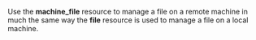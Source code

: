 Use the **machine_file** resource to manage a file on a remote machine
in much the same way the **file** resource is used to manage a file on a
local machine.